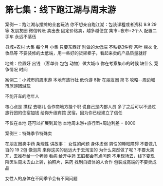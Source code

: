 # 第七集：线下跑江湖与周末游

案例一：跑江湖与摆摊的全套玩法
你不想亲自跑江湖：包装课程或者资料 9.9 29等 发朋友圈 微信转账 卖出去
固定价格卖，越多越便宜 
集市+夜市=2个人  配置二手车 永远不落伍

县城+农村 大集 每个月 小集 只要东西好 别做的太低端
不粘锅3件套 茶叶 棉衣 化妆品等 不要装修的太低端，用一些好的货架柜子，看起来卖的产品质量就好

地摊：位置好 出钱 （客单价 包包 动物）做大城市
你在考察集市的时候 缺什么 竞争情况 时间

案例二：小城市的周末游
本地有旅行社
低价游 8折 在朋友圈 简书 攻略--周边城市旅游团游玩

不能开车的老年人

核心点是 携程 去哪儿 合作商地方挂个职 说自己是内部人员
多了之后可以不通过旅行团的住宿加钱 给你升级宾馆 民宿，因为你已经建立了信任

不仅在本地 还可以扩展到其他
本地周末游+旅行团+周边利差 = 8000

案例三：特殊季节特殊卖

在朋友圈卖中药
条理性
讲故事：
女性的问题 身体虚弱 男性的睡眠障碍
不要做几百的
19 2包 像泡茶
来你这买的远远大于去淘宝的
为什么突然做了呢？不要太突兀，去推荐给一个老师
看病 给开中药 五脏都会有点问题 不用现场去，线下变现
陪医生周末去山上转，拍照片，采药 找到自媒体的人合作
包装成高端的不要卖成品

女性人的身体在不同季节会有不同问题